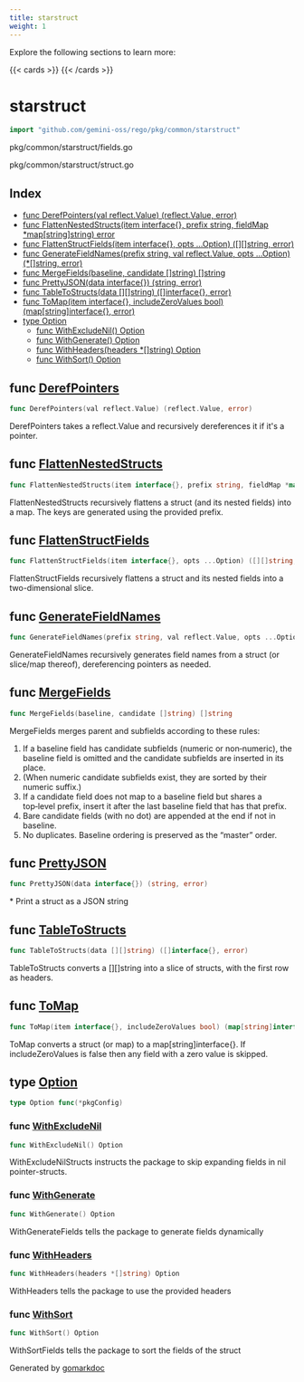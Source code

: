 ```yaml
---
title: starstruct
weight: 1
---
```

Explore the following sections to learn more:

{{< cards >}}
{{< /cards >}}

<!-- gomarkdoc:embed:start -->

<!-- Code generated by gomarkdoc. DO NOT EDIT -->

# starstruct

```go
import "github.com/gemini-oss/rego/pkg/common/starstruct"
```

pkg/common/starstruct/fields.go

pkg/common/starstruct/struct.go

## Index

- [func DerefPointers\(val reflect.Value\) \(reflect.Value, error\)](<#DerefPointers>)
- [func FlattenNestedStructs\(item interface\{\}, prefix string, fieldMap \*map\[string\]string\) error](<#FlattenNestedStructs>)
- [func FlattenStructFields\(item interface\{\}, opts ...Option\) \(\[\]\[\]string, error\)](<#FlattenStructFields>)
- [func GenerateFieldNames\(prefix string, val reflect.Value, opts ...Option\) \(\*\[\]string, error\)](<#GenerateFieldNames>)
- [func MergeFields\(baseline, candidate \[\]string\) \[\]string](<#MergeFields>)
- [func PrettyJSON\(data interface\{\}\) \(string, error\)](<#PrettyJSON>)
- [func TableToStructs\(data \[\]\[\]string\) \(\[\]interface\{\}, error\)](<#TableToStructs>)
- [func ToMap\(item interface\{\}, includeZeroValues bool\) \(map\[string\]interface\{\}, error\)](<#ToMap>)
- [type Option](<#Option>)
  - [func WithExcludeNil\(\) Option](<#WithExcludeNil>)
  - [func WithGenerate\(\) Option](<#WithGenerate>)
  - [func WithHeaders\(headers \*\[\]string\) Option](<#WithHeaders>)
  - [func WithSort\(\) Option](<#WithSort>)


<a name="DerefPointers"></a>
## func [DerefPointers](<https://github.com/gemini-oss/rego/blob/main/pkg/common/starstruct/struct.go#L511>)

```go
func DerefPointers(val reflect.Value) (reflect.Value, error)
```

DerefPointers takes a reflect.Value and recursively dereferences it if it's a pointer.

<a name="FlattenNestedStructs"></a>
## func [FlattenNestedStructs](<https://github.com/gemini-oss/rego/blob/main/pkg/common/starstruct/struct.go#L542>)

```go
func FlattenNestedStructs(item interface{}, prefix string, fieldMap *map[string]string) error
```

FlattenNestedStructs recursively flattens a struct \(and its nested fields\) into a map. The keys are generated using the provided prefix.

<a name="FlattenStructFields"></a>
## func [FlattenStructFields](<https://github.com/gemini-oss/rego/blob/main/pkg/common/starstruct/struct.go#L240>)

```go
func FlattenStructFields(item interface{}, opts ...Option) ([][]string, error)
```

FlattenStructFields recursively flattens a struct and its nested fields into a two\-dimensional slice.

<a name="GenerateFieldNames"></a>
## func [GenerateFieldNames](<https://github.com/gemini-oss/rego/blob/main/pkg/common/starstruct/struct.go#L317>)

```go
func GenerateFieldNames(prefix string, val reflect.Value, opts ...Option) (*[]string, error)
```

GenerateFieldNames recursively generates field names from a struct \(or slice/map thereof\), dereferencing pointers as needed.

<a name="MergeFields"></a>
## func [MergeFields](<https://github.com/gemini-oss/rego/blob/main/pkg/common/starstruct/fields.go#L17>)

```go
func MergeFields(baseline, candidate []string) []string
```

MergeFields merges parent and subfields according to these rules:

1. If a baseline field has candidate subfields \(numeric or non‑numeric\), the baseline field is omitted and the candidate subfields are inserted in its place.
2. \(When numeric candidate subfields exist, they are sorted by their numeric suffix.\)
3. If a candidate field does not map to a baseline field but shares a top‑level prefix, insert it after the last baseline field that has that prefix.
4. Bare candidate fields \(with no dot\) are appended at the end if not in baseline.
5. No duplicates. Baseline ordering is preserved as the “master” order.

<a name="PrettyJSON"></a>
## func [PrettyJSON](<https://github.com/gemini-oss/rego/blob/main/pkg/common/starstruct/struct.go#L66>)

```go
func PrettyJSON(data interface{}) (string, error)
```

\* Print a struct as a JSON string

<a name="TableToStructs"></a>
## func [TableToStructs](<https://github.com/gemini-oss/rego/blob/main/pkg/common/starstruct/struct.go#L158>)

```go
func TableToStructs(data [][]string) ([]interface{}, error)
```

TableToStructs converts a \[\]\[\]string into a slice of structs, with the first row as headers.

<a name="ToMap"></a>
## func [ToMap](<https://github.com/gemini-oss/rego/blob/main/pkg/common/starstruct/struct.go#L80>)

```go
func ToMap(item interface{}, includeZeroValues bool) (map[string]interface{}, error)
```

ToMap converts a struct \(or map\) to a map\[string\]interface\{\}. If includeZeroValues is false then any field with a zero value is skipped.

<a name="Option"></a>
## type [Option](<https://github.com/gemini-oss/rego/blob/main/pkg/common/starstruct/struct.go#L29>)



```go
type Option func(*pkgConfig)
```

<a name="WithExcludeNil"></a>
### func [WithExcludeNil](<https://github.com/gemini-oss/rego/blob/main/pkg/common/starstruct/struct.go#L53>)

```go
func WithExcludeNil() Option
```

WithExcludeNilStructs instructs the package to skip expanding fields in nil pointer\-structs.

<a name="WithGenerate"></a>
### func [WithGenerate](<https://github.com/gemini-oss/rego/blob/main/pkg/common/starstruct/struct.go#L39>)

```go
func WithGenerate() Option
```

WithGenerateFields tells the package to generate fields dynamically

<a name="WithHeaders"></a>
### func [WithHeaders](<https://github.com/gemini-oss/rego/blob/main/pkg/common/starstruct/struct.go#L46>)

```go
func WithHeaders(headers *[]string) Option
```

WithHeaders tells the package to use the provided headers

<a name="WithSort"></a>
### func [WithSort](<https://github.com/gemini-oss/rego/blob/main/pkg/common/starstruct/struct.go#L32>)

```go
func WithSort() Option
```

WithSortFields tells the package to sort the fields of the struct

Generated by [gomarkdoc](<https://github.com/princjef/gomarkdoc>)


<!-- gomarkdoc:embed:end -->
